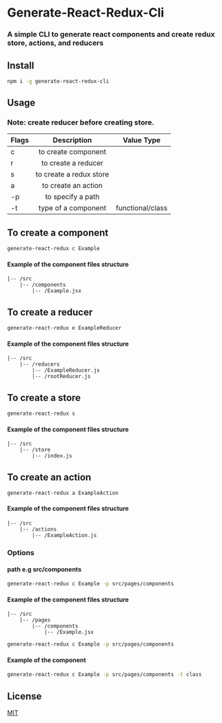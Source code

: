# Generate-React-Redux-Cli

### A simple CLI to generate react components and create redux store, actions, and reducers

## Install

```bash
npm i -g generate-react-redux-cli
```

## Usage

### Note: create reducer before creating store.

| Flags |       Description       |    Value Type    |
| ----- | :---------------------: | :--------------: |
| c     |   to create component   |                  |
| r     |   to create a reducer   |                  |
| s     | to create a redux store |                  |
| a     |   to create an action   |                  |
| -p    |    to specify a path    |                  |
| -t    |   type of a component   | functional/class |

## To create a component

```bash
generate-react-redux c Example
```

#### Example of the component files structure

```
|-- /src
    |-- /components
        |-- /Example.jsx

```

## To create a reducer

```bash
generate-react-redux e ExampleReducer
```

#### Example of the component files structure

```
|-- /src
    |-- /reducers
        |-- /ExampleReducer.js
        |-- /rootReducer.js

```

## To create a store

```bash
generate-react-redux s
```

#### Example of the component files structure

```
|-- /src
    |-- /store
        |-- /index.js

```

## To create an action

```bash
generate-react-redux a ExampleAction
```

#### Example of the component files structure

```
|-- /src
    |-- /actions
        |-- /ExampleAction.js

```

### Options

#### path e.g src/components

```bash
generate-react-redux c Example -p src/pages/components
```

#### Example of the component files structure

```
|-- /src
    |-- /pages
        |-- /components
            |-- /Example.jsx

```

```bash
generate-react-redux c Example -p src/pages/components
```

#### Example of the component

```bash
generate-react-redux c Example -p src/pages/components -t class
```

## License

[MIT](LICENSE.md)

